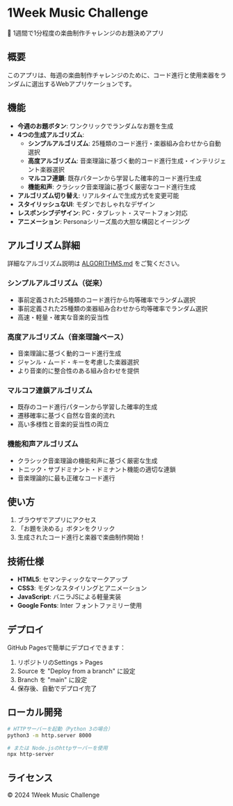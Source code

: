 # 1Week Music Challenge

🎵 1週間で1分程度の楽曲制作チャレンジのお題決めアプリ

## 概要

このアプリは、毎週の楽曲制作チャレンジのために、コード進行と使用楽器をランダムに選出するWebアプリケーションです。

## 機能

- **今週のお題ボタン**: ワンクリックでランダムなお題を生成
- **4つの生成アルゴリズム**:
  - **シンプルアルゴリズム**: 25種類のコード進行・楽器組み合わせから自動選択
  - **高度アルゴリズム**: 音楽理論に基づく動的コード進行生成・インテリジェント楽器選択
  - **マルコフ連鎖**: 既存パターンから学習した確率的コード進行生成
  - **機能和声**: クラシック音楽理論に基づく厳密なコード進行生成
- **アルゴリズム切り替え**: リアルタイムで生成方式を変更可能
- **スタイリッシュなUI**: モダンでおしゃれなデザイン
- **レスポンシブデザイン**: PC・タブレット・スマートフォン対応
- **アニメーション**: Personaシリーズ風の大胆な構図とイージング

## アルゴリズム詳細

詳細なアルゴリズム説明は [ALGORITHMS.md](./ALGORITHMS.md) をご覧ください。

### シンプルアルゴリズム（従来）
- 事前定義された25種類のコード進行から均等確率でランダム選択
- 事前定義された25種類の楽器組み合わせから均等確率でランダム選択
- 高速・軽量・確実な音楽的妥当性

### 高度アルゴリズム（音楽理論ベース）
- 音楽理論に基づく動的コード進行生成
- ジャンル・ムード・キーを考慮した楽器選択
- より音楽的に整合性のある組み合わせを提供

### マルコフ連鎖アルゴリズム
- 既存のコード進行パターンから学習した確率的生成
- 遷移確率に基づく自然な音楽的流れ
- 高い多様性と音楽的妥当性の両立

### 機能和声アルゴリズム
- クラシック音楽理論の機能和声に基づく厳密な生成
- トニック・サブドミナント・ドミナント機能の適切な連鎖
- 音楽理論的に最も正確なコード進行

## 使い方

1. ブラウザでアプリにアクセス
2. 「お題を決める」ボタンをクリック
3. 生成されたコード進行と楽器で楽曲制作開始！

## 技術仕様

- **HTML5**: セマンティックなマークアップ
- **CSS3**: モダンなスタイリングとアニメーション
- **JavaScript**: バニラJSによる軽量実装
- **Google Fonts**: Inter フォントファミリー使用

## デプロイ

GitHub Pagesで簡単にデプロイできます：

1. リポジトリのSettings > Pages
2. Source を "Deploy from a branch" に設定
3. Branch を "main" に設定
4. 保存後、自動でデプロイ完了

## ローカル開発

```bash
# HTTPサーバーを起動（Python 3の場合）
python3 -m http.server 8000

# または Node.jsのhttpサーバーを使用
npx http-server
```

## ライセンス

© 2024 1Week Music Challenge